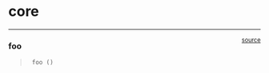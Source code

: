 # core


<!-- WARNING: THIS FILE WAS AUTOGENERATED! DO NOT EDIT! -->

------------------------------------------------------------------------

<a
href="https://github.com/xavier-brulin/nbdev-hello-world/blob/main/nbdev_hello_world/core.py#L9"
target="_blank" style="float:right; font-size:smaller">source</a>

### foo

>      foo ()
